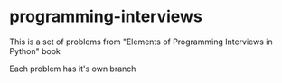 # programming-interviews
This is a set of problems from "Elements of Programming Interviews in Python" book

Each problem has it's own branch
